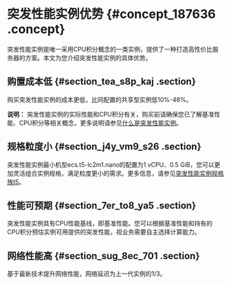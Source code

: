# 突发性能实例优势 {#concept_187636 .concept}

突发性能实例是唯一采用CPU积分概念的一类实例，提供了一种打造高性价比服务器的方案。本文为您介绍突发性能实例的具体优势。

## 购置成本低 {#section_tea_s8p_kaj .section}

购买突发性能实例的成本更低，比同配置的共享型实例低10%-48%。

**说明：** 突发性能实例的实际性能和CPU积分有关，购买前请确保您已了解基准性能、CPU积分等相关概念，更多说明请参见[什么是突发性能实例](cn.zh-CN/实例/选择实例规格/突发型/什么是突发性能实例.md#)。

## 规格粒度小 {#section_j4y_vm9_s26 .section}

突发性能实例最小机型ecs.t5-lc2m1.nano的配置为1 vCPU、0.5 GiB，您可以更加灵活组合实例规格，满足粒度更小的需求。更多信息，请参见[突发性能实例规格族t5](cn.zh-CN/实例/选择实例规格/突发型/什么是突发性能实例.md#section_mq2_x7y_0jl)。

## 性能可预期 {#section_7er_to8_ya5 .section}

突发性能实例具有CPU性能基线，即基准性能。您可以根据基准性能和持有的CPU积分预估实例可用提供的突发性能，视业务需要自主选择计算能力。

## 网络性能高 {#section_sug_8ec_701 .section}

基于最新技术提升网络性能，网络延迟为上一代实例的1/3。

